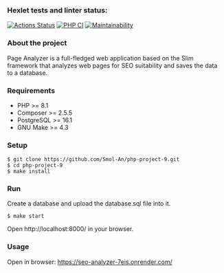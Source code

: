 ### Hexlet tests and linter status:
[![Actions Status](https://github.com/Smol-An/php-project-9/actions/workflows/hexlet-check.yml/badge.svg)](https://github.com/Smol-An/php-project-9/actions)
[![PHP CI](https://github.com/Smol-An/php-project-9/actions/workflows/workflow.yml/badge.svg)](https://github.com/Smol-An/php-project-9/actions/workflows/workflow.yml)
[![Maintainability](https://api.codeclimate.com/v1/badges/694b3e0bedc97fd11800/maintainability)](https://codeclimate.com/github/Smol-An/php-project-9/maintainability)

### About the project
Page Analyzer is a full-fledged web application based on the Slim framework that analyzes web pages for SEO suitability and saves the data to a database.


### Requirements
* PHP >= 8.1
* Composer >= 2.5.5
* PostgreSQL >= 16.1
* GNU Make >= 4.3

### Setup
```
$ git clone https://github.com/Smol-An/php-project-9.git
$ cd php-project-9
$ make install
```

### Run
Create a database and upload the database.sql file into it.

```
$ make start
```

Open http://localhost:8000/ in your browser.

### Usage
Open in browser: https://seo-analyzer-7eis.onrender.com/